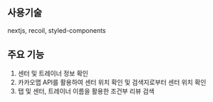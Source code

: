 ## 사용기술

nextjs, recoil, styled-components

## 주요 기능

1. 센터 및 트레이너 정보 확인
2. 카카오맵 API를 활용하여 센터 위치 확인 및 검색지로부터 센터 위치 확인
3. 탭 및 센터, 트레이너 이름을 활용한 조건부 리뷰 검색
